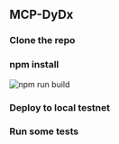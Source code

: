 ## MCP-DyDx

### Clone the repo
### npm install

![npm run build](https://user-images.githubusercontent.com/41552663/201587723-2891d83f-17a9-4a3b-a488-cdc21ca6651d.gif)

### Deploy to local testnet

### Run some tests

